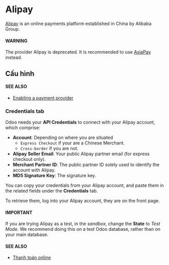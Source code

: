 # Alipay

[Alipay](https://www.alipay.com/) is an online payments platform established in China by Alibaba
Group.

#### WARNING
The provider Alipay is deprecated. It is recommended to use [AsiaPay](asiapay.md) instead.

## Cấu hình

#### SEE ALSO
- [Enabling a payment provider](../payment_providers.md#payment-providers-add-new)

### Credentials tab

Odoo needs your **API Credentials** to connect with your Alipay account, which comprise:

- **Account**: Depending on where you are situated
  - `Express Checkout` if your are a Chinese Merchant.
  - `Cross-border` if you are not.
- **Alipay Seller Email**: Your public Alipay partner email (for express checkout only).
- **Merchant Partner ID**: The public partner ID solely used to identify the account with Alipay.
- **MD5 Signature Key**: The signature key.

You can copy your credentials from your Alipay account, and paste them in the related fields under
the **Credentials** tab.

To retrieve them, log into your Alipay account, they are on the front page.

#### IMPORTANT
If you are trying Alipay as a test, in the *sandbox*, change the **State** to *Test Mode*. We
recommend doing this on a test Odoo database, rather than on your main database.

#### SEE ALSO
- [Thanh toán online](../payment_providers.md)
